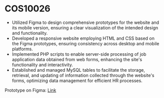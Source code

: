 # COS10026
- Utilized Figma to design comprehensive prototypes for the website and its mobile version, ensuring a clear visualization of the intended design and functionality.
- Developed a responsive website employing HTML and CSS based on the Figma prototypes, ensuring consistency across desktop and mobile platforms.
- Implemented PHP scripts to enable server-side processing of job application data obtained from web forms, enhancing the site's functionality and interactivity.
- Established and managed MySQL tables to facilitate the storage, retrieval, and updating of information collected through the website's forms, optimizing data management for efficient HR processes.

Prototype on Figma: [Link]([https://www.figma.com/proto/wmRJe0Se0gbLrhR1TWLLL6/LLab?type=design&node-id=434-459&t=Quc7BOFV78BoRlNu-1&scaling=scale-down&page-id=434%3A105&starting-point-node-id=530%3A21&mode=design])
